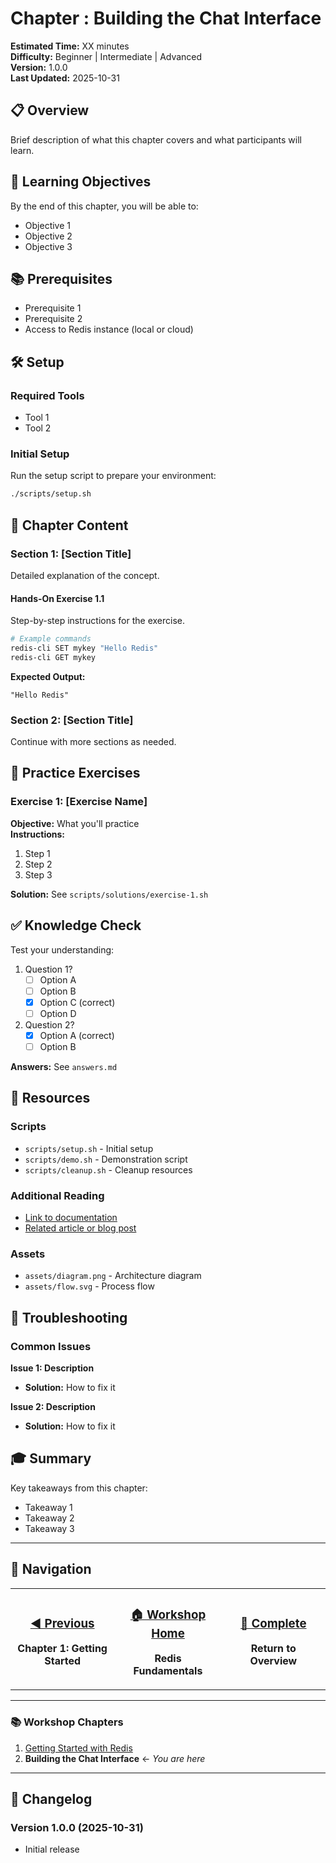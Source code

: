 # Chapter : Building the Chat Interface

**Estimated Time:** XX minutes  
**Difficulty:** Beginner | Intermediate | Advanced  
**Version:** 1.0.0  
**Last Updated:** 2025-10-31

## 📋 Overview

Brief description of what this chapter covers and what participants will learn.

## 🎯 Learning Objectives

By the end of this chapter, you will be able to:
- Objective 1
- Objective 2
- Objective 3

## 📚 Prerequisites

- Prerequisite 1
- Prerequisite 2
- Access to Redis instance (local or cloud)

## 🛠️ Setup

### Required Tools
- Tool 1
- Tool 2

### Initial Setup
Run the setup script to prepare your environment:

```bash
./scripts/setup.sh
```

## 📖 Chapter Content

### Section 1: [Section Title]

Detailed explanation of the concept.

#### Hands-On Exercise 1.1

Step-by-step instructions for the exercise.

```bash
# Example commands
redis-cli SET mykey "Hello Redis"
redis-cli GET mykey
```

**Expected Output:**
```
"Hello Redis"
```

### Section 2: [Section Title]

Continue with more sections as needed.

## 🧪 Practice Exercises

### Exercise 1: [Exercise Name]
**Objective:** What you'll practice  
**Instructions:**
1. Step 1
2. Step 2
3. Step 3

**Solution:** See `scripts/solutions/exercise-1.sh`

## ✅ Knowledge Check

Test your understanding:

1. Question 1?
   - [ ] Option A
   - [ ] Option B
   - [x] Option C (correct)
   - [ ] Option D

2. Question 2?
   - [x] Option A (correct)
   - [ ] Option B

**Answers:** See `answers.md`

## 🔗 Resources

### Scripts
- `scripts/setup.sh` - Initial setup
- `scripts/demo.sh` - Demonstration script
- `scripts/cleanup.sh` - Cleanup resources

### Additional Reading
- [Link to documentation](https://redis.io/docs/)
- [Related article or blog post](#)

### Assets
- `assets/diagram.png` - Architecture diagram
- `assets/flow.svg` - Process flow

## 🐛 Troubleshooting

### Common Issues

**Issue 1: Description**
- **Solution:** How to fix it

**Issue 2: Description**
- **Solution:** How to fix it

## 🎓 Summary

Key takeaways from this chapter:
- Takeaway 1
- Takeaway 2
- Takeaway 3

---

## 🧭 Navigation

<table>
<tr>
<td width="33%" align="center">

### [◀️ Previous](../../../../shared/chapters/chapter-01-getting-started/README.md)
**Chapter 1: Getting Started**

</td>
<td width="34%" align="center">

### [🏠 Workshop Home](../../../README.md)
**Redis Fundamentals**

</td>
<td width="33%" align="center">

### [🎉 Complete](../../../README.md)
**Return to Overview**

</td>
</tr>
</table>

---

### 📚 Workshop Chapters

1. [Getting Started with Redis](../../../../shared/chapters/chapter-01-getting-started/README.md)
2. **Building the Chat Interface** ← *You are here*

---

## 📝 Changelog

### Version 1.0.0 (2025-10-31)
- Initial release
